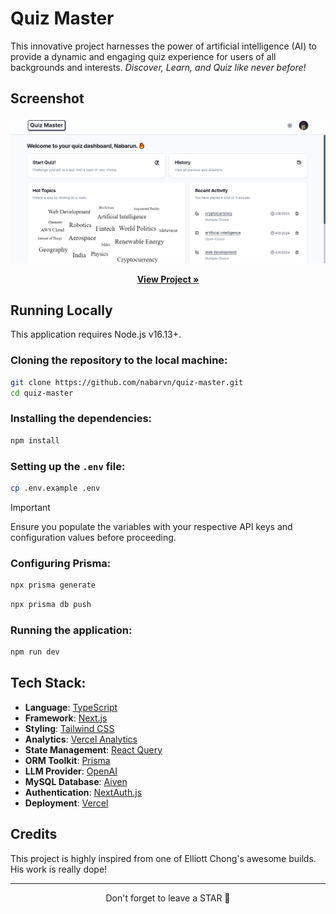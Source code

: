 # Quiz Master

This innovative project harnesses the power of artificial intelligence (AI) to provide a dynamic and engaging quiz experience for users of all backgrounds and interests.
<em>Discover, Learn, and Quiz like never before!</em>

## Screenshot

<img src="./screenshot.png">

<p align="center">
  <a href="https://quiz.nabarun.ai"><strong>View Project »</strong></a>
</p>

## Running Locally

This application requires Node.js v16.13+.

### Cloning the repository to the local machine:

```bash
git clone https://github.com/nabarvn/quiz-master.git
cd quiz-master
```

### Installing the dependencies:

```bash
npm install
```

### Setting up the `.env` file:

```bash
cp .env.example .env
```

> [!IMPORTANT]
> Ensure you populate the variables with your respective API keys and configuration values before proceeding.

### Configuring Prisma:

```bash
npx prisma generate
```

```bash
npx prisma db push
```

### Running the application:

```bash
npm run dev
```

## Tech Stack:

- **Language**: [TypeScript](https://www.typescriptlang.org)
- **Framework**: [Next.js](https://nextjs.org)
- **Styling**: [Tailwind CSS](https://tailwindcss.com)
- **Analytics**: [Vercel Analytics](https://vercel.com/analytics)
- **State Management**: [React Query](https://www.npmjs.com/package/@tanstack/react-query)
- **ORM Toolkit**: [Prisma](https://www.prisma.io/docs/concepts/overview/what-is-prisma)
- **LLM Provider**: [OpenAI](https://platform.openai.com/docs/introduction)
- **MySQL Database**: [Aiven](https://aiven.io/docs/get-started)
- **Authentication**: [NextAuth.js](https://next-auth.js.org/getting-started/introduction)
- **Deployment**: [Vercel](https://vercel.com)

## Credits

This project is highly inspired from one of Elliott Chong's awesome builds. His work is really dope!

<hr />

<div align="center">Don't forget to leave a STAR 🌟</div>
